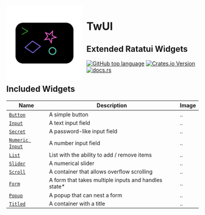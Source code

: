 <img width="200" height="200" align="left" style="float: left; margin: 0 10px 0 0;" alt="Icon" src="./image.png"> 

# TwUI
## Extended Ratatui Widgets

[![GitHub top language](https://img.shields.io/github/languages/top/tascord/twui?color=0072CE&style=for-the-badge)](#)
[![Crates.io Version](https://img.shields.io/crates/v/twui?style=for-the-badge)](https://crates.io/crates/twui)
[![docs.rs](https://img.shields.io/docsrs/twui?style=for-the-badge)](https://docs.rs/twui)

## Included Widgets
| Name                                                                                 | Description                                          | Image |
| ------------------------------------------------------------------------------------ | ---------------------------------------------------- | ----- |
| [`Button`](https://docs.rs/tuwi/0.1.0/tuwi/widgets/struct.Button.html)               | A simple button                                      | ..    |
| [`Input`]([#](https://docs.rs/tuwi/0.1.0/tuwi/widgets/struct.Input.html))            | A text input field                                   | ..    |
| [`Secret`]([#](https://docs.rs/tuwi/0.1.0/tuwi/widgets/struct.Secret.html))          | A password-like input field                          | ..    |
| [`Numeric Input`]([#](https://docs.rs/tuwi/0.1.0/tuwi/widgets/struct.NumInput.html)) | A number input field                                 | ..    |
| [`List`]([#](https://docs.rs/tuwi/0.1.0/tuwi/widgets/struct.List.html))              | List with the ability to add / remove items          | ..    |
| [`Slider`]([#](https://docs.rs/tuwi/0.1.0/tuwi/widgets/struct.Slider.html))          | A numerical slider                                   | ..    |
| [`Scroll`]([#](https://docs.rs/tuwi/0.1.0/tuwi/widgets/struct.Scroll.html))          | A container that allows overflow scrolling           | ..    |
| [`Form`]([#](https://docs.rs/tuwi/0.1.0/tuwi/widgets/struct.Form.html))              | A form that takes multiple inputs and handles state* | ..    |
| [`Popup`]([#](https://docs.rs/tuwi/0.1.0/tuwi/widgets/struct.Popup.html))            | A popup that can nest a form                         | ..    |
| [`Titled`]([#](https://docs.rs/tuwi/0.1.0/tuwi/widgets/struct.Titled.html))          | A container with a title                             | ..    |
